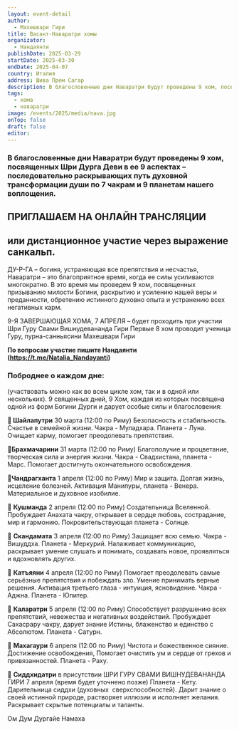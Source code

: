 ```yaml
---
layout: event-detail
author:
  - Махешвари Гири
title: Васант-Наваратри хомы
organizator:
  - Нандаянти
publishDate: 2025-03-29
startDate: 2025-03-30
endDate: 2025-04-07
country: Италия
address: Шива Прем Сагар
description: В благословенные дни Наваратри будут проведены 9 хом, посвященных Шри Дурга Деви в ее 9 аспектах – последовательно раскрывающих путь духовной трансформации души по 7 чакрам и 9 планетам нашего воплощения.
tags:
  - хома
  - наваратри
image: /events/2025/media/nava.jpg
onTop: false
draft: false
editor:
---
```


### **В благословенные дни Наваратри будут проведены 9 хом, посвященных Шри Дурга Деви в ее 9 аспектах – последовательно раскрывающих путь духовной трансформации души по 7 чакрам и 9 планетам нашего воплощения.**
## **ПРИГЛАШАЕМ НА ОНЛАЙН ТРАНСЛЯЦИИ**
## **или дистанционное участие через выражение санкальп.**
ДУ-Р-ГА – богиня, устраняющая все препятствия и несчастья, Наваратри – это благоприятное время, когда ее силы усиливаются многократно. В это время мы проведем 9 хом, посвященных призыванию милости Богини, раскрытию и усилению нашей веры и преданности, обретению истинного духовно опыта и устранению всех негативных карм.

9-Я ЗАВЕРШАЮЩАЯ ХОМА, 7 АПРЕЛЯ – будет проходить при участии Шри Гуру Свами Вишнудевананда Гири
Первые 8 хом проводит ученица Гуру, пурна-санньясини Махешвари Гири

**По вопросам участие пишите Нандаянти (https://t.me/Natalia_Nandayanti)**

### Поброднее о каждом дне:
(участвовать можно как во всем цикле хом, так и в одной или нескольких).
9 священных дней, 9 Хом, каждая из которых посвящена одной из форм Богини Дурги и дарует особые силы и благословения: 

**🔸 Шайлапутри**
30 марта (12:00 по Риму)
	Безопасность и стабильность. Счастье в семейной жизни. Чакра - Муладхара. Планета - Луна. Очищает карму, помогает преодолевать препятствия.

**🔸Брахмачарини** 
31 марта (12:00 по Риму)
Благополучие и процветание, творческая сила и энергия жизни. Чакра - Свадхистана, планета - Марс. Помогает достигнуть окончательного освобождения.

🔸**Чандрагханта**
1 апреля  (12:00 по Риму)
Мир и защита. Долгая жизнь, исцеление болезней. Активация Манипуры, планета - Венера. Материальное и духовное изобилие.  

🔸 **Кушманда**
2 апреля  (12:00 по Риму)
Создательница Вселенной. Пробуждает Анахата чакру, открывает в сердце любовь, сострадание, мир и гармонию. Покровительствующая планета - Солнце.

🔸 **Скандамата**
3 апреля  (12:00 по Риму)
Защищает всю семью. Чакра - Вишуддха. Планета - Меркурий. Налаживает коммуникацию, раскрывает умение слушать и понимать, создавать новое, проявляться и вдохновлять других. 

🔸 **Катъяяни**
4 апреля (12:00 по Риму)
Помогает преодолевать самые серьёзные препятствия и побеждать зло. Умение принимать верные решения. Активация третьего глаза - интуиция, ясновидение. Чакра - Аджна. Планета - Юпитер.

🔸 **Каларатри**
5 апреля (12:00 по Риму) 
Способствует разрушению всех препятствий, невежества и негативных воздействий. Пробуждает Сахасрару чакру, дарует знание Истины, блаженство и единство с Абсолютом. Планета - Сатурн.

🔸 **Махагаури**
6 апреля (12:00 по Риму)
Чистота и божественное сияние. Достижение освобождения, Помогает очистить ум и сердце от грехов и привязанностей.  Планета - Раху.

🔸 **Сиддхидатри**
в присутствии ШРИ ГУРУ СВАМИ ВИШНУДЕВАНАНДА ГИРИ
7 апреля (время будет уточнено позже) 
Планета - Кету. Дарительница сиддхи (духовных  сверхспособностей). Дарит знание о своей истинной природе, растворяет иллюзии и исполняет желания. Раскрывает скрытые потенциалы и таланты.

Ом Дум Дургайе Намаха
